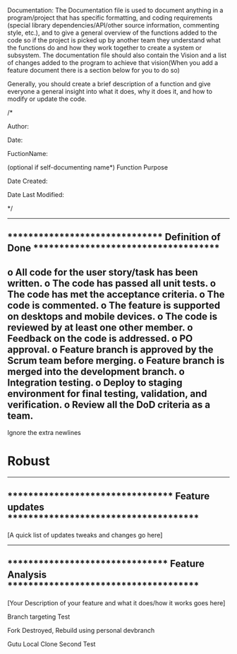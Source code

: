 Documentation:
The Documentation file is used to document anything in a program/project that has specific formatting, and coding requirements (special library dependencies/API/other source information, commenting style, etc.), and to give a general overview of the functions added to the code so if the project is picked up by another team they understand what the functions do and how they work together to create a system or subsystem. The documentation file should also contain the Vision and a list of changes added to the program to achieve that vision(When you add a feature document there is a section below for you to do so)

Generally, you should create a brief description of a function and give everyone a general insight into what it does, why it does it, and how to modify or update the code.

/*

Author:

Date:

FuctionName:

(optional if self-documenting name*) Function Purpose

Date Created:

Date Last Modified:

*/

--------------------------------------------------------------------------------------
****************************** Definition of Done ************************************
--------------------------------------------------------------------------------------
o    All code for the user story/task has been written.
o    The code has passed all unit tests.
o    The code has met the acceptance criteria.
o    The code is commented. 
o    The feature is supported on desktops and mobile devices.
o    The code is reviewed by at least one other member.
o    Feedback on the code is addressed. 
o    PO approval.
o    Feature branch is approved by the Scrum team before merging.
o    Feature branch is merged into the development branch.
o    Integration testing.
o    Deploy to staging environment for final testing, validation, and verification. 
o    Review all the DoD criteria as a team.
--------------------------------------------------------------------------------------

Ignore the extra newlines
# Robust

--------------------------------------------------------------------------------------
******************************** Feature updates *************************************
--------------------------------------------------------------------------------------
[A quick list of updates tweaks and changes go here]




--------------------------------------------------------------------------------------
******************************* Feature Analysis *************************************
--------------------------------------------------------------------------------------
[Your Description of your feature and what it does/how it works goes here]



Branch targeting Test

Fork Destroyed, Rebuild using personal devbranch


Gutu Local Clone Second Test